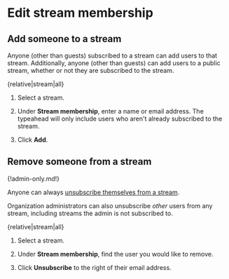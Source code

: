 # Edit stream membership

## Add someone to a stream

Anyone (other than guests) subscribed to a stream can add users to that
stream. Additionally, anyone (other than guests) can add users to a public
stream, whether or not they are subscribed to the stream.

{relative|stream|all}

1. Select a stream.

1. Under **Stream membership**, enter a name or email address. The typeahead
   will only include users who aren't already subscribed to the stream.

1. Click **Add**.


## Remove someone from a stream

{!admin-only.md!}

Anyone can always [unsubscribe themselves from a stream](/help/unsubscribe-from-a-stream).

Organization administrators can also unsubscribe *other* users from any stream,
including streams the admin is not subscribed to.

{relative|stream|all}

1. Select a stream.

1. Under **Stream membership**, find the user you would like to remove.

1. Click **Unsubscribe** to the right of their email address.

